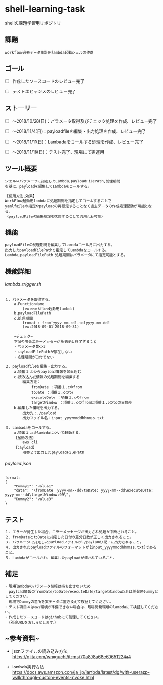 # shell-learning-task
shellの課題学習用リポジトリ

<h2>課題</h2>

~~~~~
workflow過去データ集計用lambda起動シェルの作成			
~~~~~

<h2>ゴール</h2>

- [ ] 作成したソースコードのレビュー完了
- [ ] テストエビデンスのレビュー完了	


<h2>ストーリー</h2>

- [ ] ～2018/10/28(日)：パラメータ取得及びチェック処理を作成、レビュー完了
- [ ] ～2018/11/4(日)：payloadfileを編集・出力処理を作成、レビュー完了
- [ ] ～2018/11/11(日)：Lambadaをコールする処理を作成、レビュー完了
- [ ] ～2018/11/18(日)：テスト完了、現場にて実運用



<div style="page-break-before:always"></div>

<h2>ツール概要</h2>

~~~~~
シェルのパラメータに指定したLambda,payloadFilePath,処理期間
を基に、payloadを編集してLambdaをコールする。

【使用方法,効果】
WorkFlow起動用lambdaに処理期間を指定してコールすることで
yamlfaileの指定やpayloadの再設定することなく過去データの作成処理起動が可能となる。
（payloadFileの編集処理を改修することで汎用化も可能）
~~~~~

<h2>機能</h2>

~~~~~
payloadFileの処理期間を編集してLambdaコール用に出力する。
出力したpayloadFilePathを指定してLambdaをコールする。
Lambda,payloadFilePath,処理期間はパラメータにて指定可能とする。
~~~~~

<div style="page-break-before:always"></div>

<h2>機能詳細</h2>

<h6>lambda_trigger.sh</h6>

~~~~~
１．パラメータを取得する。
    a.FunctionName
        (ex:workflow起動用lambda)		
    b.payloadFilePath		
    c.処理期間
        fromat : from[yyyy-mm-dd],to[yyyy-mm-dd]
        (ex:2018-09-01,2018-09-31)
    
    ~チェック~
    下記の場合エラーメッセージを表示し終了すること
    ・パラメータ数<>3
    ・payloadFilePathが存在しない
    ・処理期間が日付でない

２．payloadfileを編集・出力する。			
    a.項番１.bからpayload情報を読み込む
    c.読み込んだ情報の処理期間を編集する
        編集方法：
            fromDate ：項番１.cのfrom
            toDate ：項番１.cのto
            executeDate ：項番１.cのfrom
            targetWindow ：項番１.cのfromと項番１.cのtoの日数差
    b.編集した情報を出力する。	
        出力先：./payload
        出力ファイル名：input_yyyymmddhhmmss.txt

３．Lambadaをコールする。
    a.項番１.aのlambdaについて起動する。		
    【起動方法】	
        aws cli
    【payload】	
        項番２で出力したpayloadFilePath
~~~~~

<h6>payload.json</h6>

~~~~~
format:
{
	"Dummy1": "value1",
	"data": "\fromDate: yyyy-mm--dd\toDate: yyyy-mm--dd\executeDate: yyyy-mm--dd\targetWindow:99\",
	"Dummy2": "value3"
}
~~~~~


<h2>テスト</h2>

~~~~~
１．エラーが発生した場合、エラーメッセージが出力され処理が中断されること。
２．fromDateとtoDateに指定した日付の差分日数が正しく出力されること。
３．パラメータで指定したpayloadファイルが./paylaod/配下に出力されること。
４．出力されたpayloadファイルのフォーマットが[input_yyyymmddhhmmss.txt]であること。
５．Lambdaがコールされ、編集したpayloadが渡されていること。
~~~~~

<h2>補足</h2>

~~~~~
・現場lambdaのパラメータ情報は持ち出せないため
　payload情報のfromDate/toDate/executeDate/targetWindow以外は開発時Dummyとしてください。
　現場でDummyの箇所を実データに置き換えて検証してください。
・テスト項目４はaws環境が準備できない場合は、現場開発環境のlambdaにて検証してください。
・作成したソースコードはgithubにて管理してください。
　（別途URLをおしらせします。）
~~~~~

<h2>~参考資料~</h2>

- jsonファイルの読み込み方法
  https://qiita.com/wnoguchi/items/70a808a68e60651224a4		

- lambda実行方法			
    https://docs.aws.amazon.com/ja_jp/lambda/latest/dg/with-userapp-walkthrough-custom-events-invoke.html


